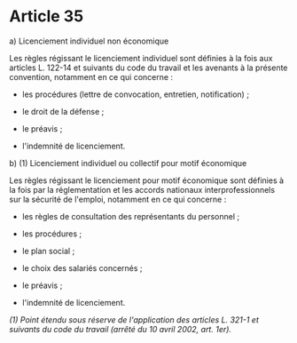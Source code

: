 # Article 35

a) Licenciement individuel non économique

Les règles régissant le licenciement individuel sont définies à la fois aux articles L. 122-14 et suivants du code du travail et les avenants à la présente convention, notamment en ce qui concerne :

- les procédures (lettre de convocation, entretien, notification) ;

- le droit de la défense ;

- le préavis ;

- l'indemnité de licenciement.

b) (1) Licenciement individuel ou collectif pour motif économique

Les règles régissant le licenciement pour motif économique sont définies à la fois par la réglementation et les accords nationaux interprofessionnels sur la sécurité de l'emploi, notamment en ce qui concerne :

- les règles de consultation des représentants du personnel ;

- les procédures ;

- le plan social ;

- le choix des salariés concernés ;

- le préavis ;

- l'indemnité de licenciement.

*(1) Point étendu sous réserve de l'application des articles L. 321-1 et suivants du code du travail (arrêté du 10 avril 2002, art. 1er).*

